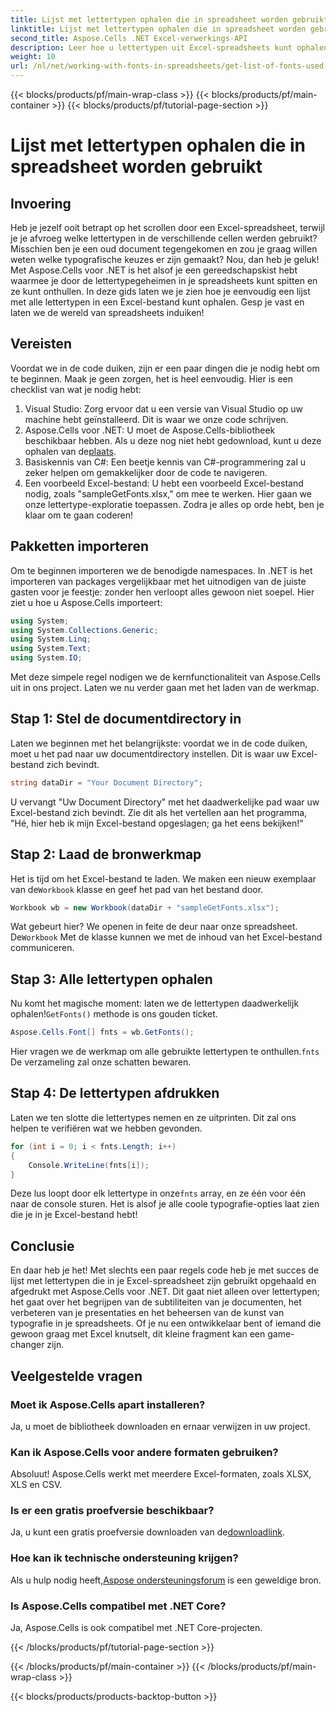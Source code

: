 ```yaml
---
title: Lijst met lettertypen ophalen die in spreadsheet worden gebruikt
linktitle: Lijst met lettertypen ophalen die in spreadsheet worden gebruikt
second_title: Aspose.Cells .NET Excel-verwerkings-API
description: Leer hoe u lettertypen uit Excel-spreadsheets kunt ophalen en weergeven met Aspose.Cells voor .NET met deze eenvoudig te volgen tutorial.
weight: 10
url: /nl/net/working-with-fonts-in-spreadsheets/get-list-of-fonts-used-in-spreadsheet/
---
```


{{< blocks/products/pf/main-wrap-class >}}
{{< blocks/products/pf/main-container >}}
{{< blocks/products/pf/tutorial-page-section >}}

# Lijst met lettertypen ophalen die in spreadsheet worden gebruikt

## Invoering
Heb je jezelf ooit betrapt op het scrollen door een Excel-spreadsheet, terwijl je je afvroeg welke lettertypen in de verschillende cellen werden gebruikt? Misschien ben je een oud document tegengekomen en zou je graag willen weten welke typografische keuzes er zijn gemaakt? Nou, dan heb je geluk! Met Aspose.Cells voor .NET is het alsof je een gereedschapskist hebt waarmee je door de lettertypegeheimen in je spreadsheets kunt spitten en ze kunt onthullen. In deze gids laten we je zien hoe je eenvoudig een lijst met alle lettertypen in een Excel-bestand kunt ophalen. Gesp je vast en laten we de wereld van spreadsheets induiken!
## Vereisten
Voordat we in de code duiken, zijn er een paar dingen die je nodig hebt om te beginnen. Maak je geen zorgen, het is heel eenvoudig. Hier is een checklist van wat je nodig hebt:
1. Visual Studio: Zorg ervoor dat u een versie van Visual Studio op uw machine hebt geïnstalleerd. Dit is waar we onze code schrijven.
2. Aspose.Cells voor .NET: U moet de Aspose.Cells-bibliotheek beschikbaar hebben. Als u deze nog niet hebt gedownload, kunt u deze ophalen van de[plaats](https://releases.aspose.com/cells/net/).
3. Basiskennis van C#: Een beetje kennis van C#-programmering zal u zeker helpen om gemakkelijker door de code te navigeren.
4. Een voorbeeld Excel-bestand: U hebt een voorbeeld Excel-bestand nodig, zoals "sampleGetFonts.xlsx," om mee te werken. Hier gaan we onze lettertype-exploratie toepassen.
Zodra je alles op orde hebt, ben je klaar om te gaan coderen!
## Pakketten importeren
Om te beginnen importeren we de benodigde namespaces. In .NET is het importeren van packages vergelijkbaar met het uitnodigen van de juiste gasten voor je feestje: zonder hen verloopt alles gewoon niet soepel.
Hier ziet u hoe u Aspose.Cells importeert:
```csharp
using System;
using System.Collections.Generic;
using System.Linq;
using System.Text;
using System.IO;
```
Met deze simpele regel nodigen we de kernfunctionaliteit van Aspose.Cells uit in ons project. Laten we nu verder gaan met het laden van de werkmap.
## Stap 1: Stel de documentdirectory in
Laten we beginnen met het belangrijkste: voordat we in de code duiken, moet u het pad naar uw documentdirectory instellen. Dit is waar uw Excel-bestand zich bevindt. 
```csharp
string dataDir = "Your Document Directory";
```
U vervangt "Uw Document Directory" met het daadwerkelijke pad waar uw Excel-bestand zich bevindt. Zie dit als het vertellen aan het programma, "Hé, hier heb ik mijn Excel-bestand opgeslagen; ga het eens bekijken!"
## Stap 2: Laad de bronwerkmap
 Het is tijd om het Excel-bestand te laden. We maken een nieuw exemplaar van de`Workbook` klasse en geef het pad van het bestand door. 
```csharp
Workbook wb = new Workbook(dataDir + "sampleGetFonts.xlsx");
```
 Wat gebeurt hier? We openen in feite de deur naar onze spreadsheet. De`Workbook` Met de klasse kunnen we met de inhoud van het Excel-bestand communiceren. 
## Stap 3: Alle lettertypen ophalen
 Nu komt het magische moment: laten we de lettertypen daadwerkelijk ophalen!`GetFonts()` methode is ons gouden ticket.
```csharp
Aspose.Cells.Font[] fnts = wb.GetFonts();
```
 Hier vragen we de werkmap om alle gebruikte lettertypen te onthullen.`fnts` De verzameling zal onze schatten bewaren.
## Stap 4: De lettertypen afdrukken
Laten we ten slotte die lettertypes nemen en ze uitprinten. Dit zal ons helpen te verifiëren wat we hebben gevonden.
```csharp
for (int i = 0; i < fnts.Length; i++)
{
	Console.WriteLine(fnts[i]);
}
```
 Deze lus loopt door elk lettertype in onze`fnts` array, en ze één voor één naar de console sturen. Het is alsof je alle coole typografie-opties laat zien die je in je Excel-bestand hebt!
## Conclusie
En daar heb je het! Met slechts een paar regels code heb je met succes de lijst met lettertypen die in je Excel-spreadsheet zijn gebruikt opgehaald en afgedrukt met Aspose.Cells voor .NET. Dit gaat niet alleen over lettertypen; het gaat over het begrijpen van de subtiliteiten van je documenten, het verbeteren van je presentaties en het beheersen van de kunst van typografie in je spreadsheets. Of je nu een ontwikkelaar bent of iemand die gewoon graag met Excel knutselt, dit kleine fragment kan een game-changer zijn. 
## Veelgestelde vragen
### Moet ik Aspose.Cells apart installeren?
Ja, u moet de bibliotheek downloaden en ernaar verwijzen in uw project. 
### Kan ik Aspose.Cells voor andere formaten gebruiken?
Absoluut! Aspose.Cells werkt met meerdere Excel-formaten, zoals XLSX, XLS en CSV.
### Is er een gratis proefversie beschikbaar?
 Ja, u kunt een gratis proefversie downloaden van de[downloadlink](https://releases.aspose.com/).
### Hoe kan ik technische ondersteuning krijgen?
 Als u hulp nodig heeft,[Aspose ondersteuningsforum](https://forum.aspose.com/c/cells/9) is een geweldige bron.
### Is Aspose.Cells compatibel met .NET Core?
Ja, Aspose.Cells is ook compatibel met .NET Core-projecten.

{{< /blocks/products/pf/tutorial-page-section >}}

{{< /blocks/products/pf/main-container >}}
{{< /blocks/products/pf/main-wrap-class >}}

{{< blocks/products/products-backtop-button >}}
